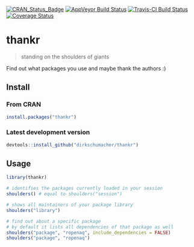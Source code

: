 
[![CRAN\_Status\_Badge](http://www.r-pkg.org/badges/version/thankr)](https://cran.r-project.org/package=thankr) [![AppVeyor Build Status](https://ci.appveyor.com/api/projects/status/github/dirkschumacher/thankr?branch=master&svg=true)](https://ci.appveyor.com/project/dirkschumacher/thankr) [![Travis-CI Build Status](https://travis-ci.org/dirkschumacher/thankr.svg?branch=master)](https://travis-ci.org/dirkschumacher/thankr) [![Coverage Status](https://img.shields.io/codecov/c/github/dirkschumacher/thankr/master.svg)](https://codecov.io/github/dirkschumacher/thankr?branch=master)

thankr
======

> standing on the shoulders of giants

Find out what packages you use and maybe thank the authors :)

Install
-------

### From CRAN

``` r
install.packages("thankr")
```

### Latest development version

``` r
devtools::install_github("dirkschumacher/thankr")
```

Usage
-----

``` r
library(thankr)
```

``` r
# identifies the packages currently loaded in your session
shoulders() # equal to shoulders("session")
```

``` r
# shows all maintainers of your package library
shoulders("library")
```

``` r
# find out about a specific package
# by default it lists all dependencies of that package as well
shoulders("package", "ropenaq", include_dependencies = FALSE)
shoulders("package", "ropenaq")
```
